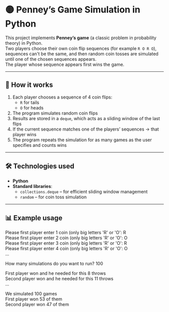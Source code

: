 # 🟡 Penney’s Game Simulation in Python

This project implements **Penney’s game** (a classic problem in probability theory) in Python.  
Two players choose their own coin flip sequences (for example `R O R O`), sequences can't be the same, and then random coin tosses are simulated until one of the chosen sequences appears.  
The player whose sequence appears first wins the game.

-----------------------------------------------------------------------------------------

## 📌 How it works

1. Each player chooses a sequence of 4 coin flips:
   - `R` for tails  
   - `O` for heads  
2. The program simulates random coin flips
3. Results are stored in a `deque`, which acts as a sliding window of the last flips
4. If the current sequence matches one of the players’ sequences → that player wins
5. The program repeats the simulation for as many games as the user specifies and counts wins

-----------------------------------------------------------------------------------------

## 🛠️ Technologies used

- **Python**
- **Standard libraries**:
  - `collections.deque` – for efficient sliding window management
  - `random` – for coin toss simulation

-----------------------------------------------------------------------------------------

## 📊 Example usage  

Please first player enter 1 coin (only big letters 'R' or 'O': R  
Please first player enter 2 coin (only big letters 'R' or 'O': O  
Please first player enter 3 coin (only big letters 'R' or 'O': R  
Please first player enter 4 coin (only big letters 'R' or 'O': O  
...  

How many simulations do you want to run? 100  

First player won and he needed for this 8 throws  
Second player won and he needed for this 11 throws  
...  

We simulated 100 games  
First player won 53 of them  
Second player won 47 of them  
